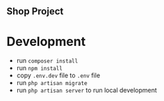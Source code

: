 ## Shop Project

# Development
- run `composer install`
- run `npm install`
- copy `.env.dev` file to `.env` file
- run `php artisan migrate`
- run `php artisan server` to run local development